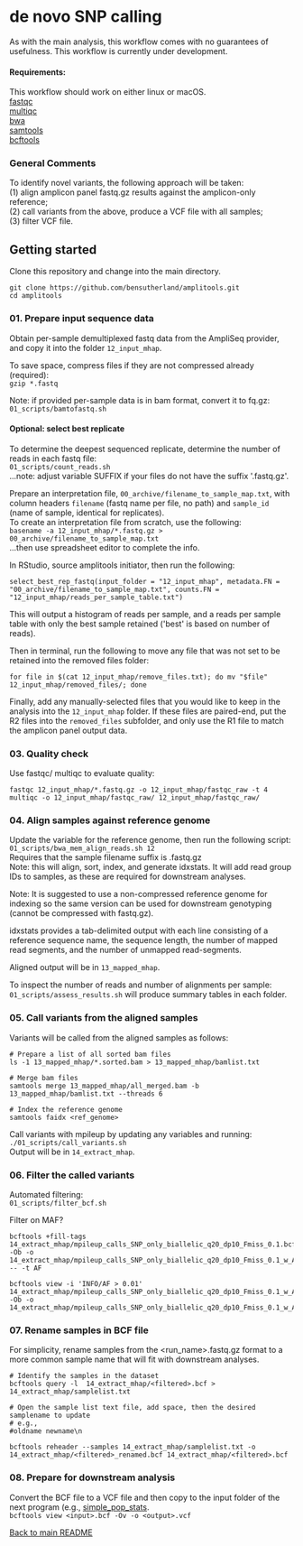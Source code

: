 # de novo SNP calling 
As with the main analysis, this workflow comes with no guarantees of usefulness. This workflow is currently under development.       

#### Requirements: ####
This workflow should work on either linux or macOS.      
[fastqc](https://www.bioinformatics.babraham.ac.uk/projects/fastqc/)      
[multiqc](https://multiqc.info)    
[bwa](https://github.com/lh3/bwa)       
[samtools](https://samtools.sourceforge.net)      
[bcftools](https://samtools.github.io/bcftools/bcftools.html)       


### General Comments ###
To identify novel variants, the following approach will be taken:      
(1) align amplicon panel fastq.gz results against the amplicon-only reference;       
(2) call variants from the above, produce a VCF file with all samples;       
(3) filter VCF file.      


## Getting started ##
Clone this repository and change into the main directory.      
```
git clone https://github.com/bensutherland/amplitools.git
cd amplitools

```


### 01. Prepare input sequence data ###
Obtain per-sample demultiplexed fastq data from the AmpliSeq provider, and copy it into the folder `12_input_mhap`.         

To save space, compress files if they are not compressed already (required):     
`gzip *.fastq`    

Note: if provided per-sample data is in bam format, convert it to fq.gz:     
`01_scripts/bamtofastq.sh`      

#### Optional: select best replicate ####
To determine the deepest sequenced replicate, determine the number of reads in each fastq file:       
`01_scripts/count_reads.sh`       
...note: adjust variable SUFFIX if your files do not have the suffix '.fastq.gz'.       

Prepare an interpretation file, `00_archive/filename_to_sample_map.txt`, with column headers `filename` (fastq name per file, no path) and `sample_id` (name of sample, identical for replicates).     
To create an interpretation file from scratch, use the following:      
`basename -a 12_input_mhap/*.fastq.gz > 00_archive/filename_to_sample_map.txt`       
 ...then use spreadsheet editor to complete the info.     

In RStudio, source amplitools initiator, then run the following:      
```
select_best_rep_fastq(input_folder = "12_input_mhap", metadata.FN = "00_archive/filename_to_sample_map.txt", counts.FN = "12_input_mhap/reads_per_sample_table.txt")         
```
This will output a histogram of reads per sample, and a reads per sample table with only the best sample retained ('best' is based on number of reads).      


Then in terminal, run the following to move any file that was not set to be retained into the removed files folder:     
```
for file in $(cat 12_input_mhap/remove_files.txt); do mv "$file" 12_input_mhap/removed_files/; done
```

Finally, add any manually-selected files that you would like to keep in the analysis into the `12_input_mhap` folder. If these files are paired-end, put the R2 files into the `removed_files` subfolder, and only use the R1 file to match the amplicon panel output data.    


### 03. Quality check ###
Use fastqc/ multiqc to evaluate quality:      
```
fastqc 12_input_mhap/*.fastq.gz -o 12_input_mhap/fastqc_raw -t 4 
multiqc -o 12_input_mhap/fastqc_raw/ 12_input_mhap/fastqc_raw/    
``` 

### 04. Align samples against reference genome ### 
Update the variable for the reference genome, then run the following script:       
`01_scripts/bwa_mem_align_reads.sh 12`       
Requires that the sample filename suffix is .fastq.gz     
Note: this will align, sort, index, and generate idxstats. It will add read group IDs to samples, as these are required for downstream analyses.      

Note: It is suggested to use a non-compressed reference genome for indexing so the same version can be used for downstream genotyping (cannot be compressed with fastq.gz).    

idxstats provides a tab-delimited output with each line consisting of a reference sequence name, the sequence length, the number of mapped read segments, and the number of unmapped read-segments.     

Aligned output will be in `13_mapped_mhap`.       

To inspect the number of reads and number of alignments per sample:    
`01_scripts/assess_results.sh` will produce summary tables in each folder.     


### 05. Call variants from the aligned samples ###
Variants will be called from the aligned samples as follows:      
```
# Prepare a list of all sorted bam files
ls -1 13_mapped_mhap/*.sorted.bam > 13_mapped_mhap/bamlist.txt

# Merge bam files
samtools merge 13_mapped_mhap/all_merged.bam -b 13_mapped_mhap/bamlist.txt --threads 6

# Index the reference genome
samtools faidx <ref_genome>       

```

Call variants with mpileup by updating any variables and running:       
`./01_scripts/call_variants.sh`     
Output will be in `14_extract_mhap`.         


### 06. Filter the called variants ###
Automated filtering:     
`01_scripts/filter_bcf.sh`     

Filter on MAF?     
```
bcftools +fill-tags 14_extract_mhap/mpileup_calls_SNP_only_biallelic_q20_dp10_Fmiss_0.1.bcf -Ob -o 14_extract_mhap/mpileup_calls_SNP_only_biallelic_q20_dp10_Fmiss_0.1_w_AF.bcf  -- -t AF

bcftools view -i 'INFO/AF > 0.01' 14_extract_mhap/mpileup_calls_SNP_only_biallelic_q20_dp10_Fmiss_0.1_w_AF.bcf -Ob -o 14_extract_mhap/mpileup_calls_SNP_only_biallelic_q20_dp10_Fmiss_0.1_w_AF_maf0.01.bcf
```

### 07. Rename samples in BCF file ###
For simplicity, rename samples from the <run_name><IonCode>.fastq.gz format to a more common sample name that will fit with downstream analyses.     
```
# Identify the samples in the dataset
bcftools query -l  14_extract_mhap/<filtered>.bcf > 14_extract_mhap/samplelist.txt

# Open the sample list text file, add space, then the desired samplename to update 
# e.g., 
#oldname newname\n

bcftools reheader --samples 14_extract_mhap/samplelist.txt -o 14_extract_mhap/<filtered>_renamed.bcf 14_extract_mhap/<filtered>.bcf  

```

### 08. Prepare for downstream analysis ###
Convert the BCF file to a VCF file and then copy to the input folder of the next program (e.g., [simple_pop_stats](https://github.com/bensutherland/simple_pop_stats).          
`bcftools view <input>.bcf -Ov -o <output>.vcf`     


[Back to main README](https://github.com/bensutherland/amplitools)    

